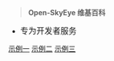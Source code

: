 <!-- _coverpage.md -->

> **Open-SkyEye 维基百科**


- <font size=3>专为开发者服务</font>

[示例一](https://open-skyeye.gitee.io/wiki)
[示例二](https://open-skyeye.gitee.io/wiki)
[示例三](https://open-skyeye.gitee.io/wiki)
